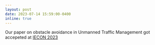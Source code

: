 ```yaml
---
layout: post
date: 2023-07-14 15:59:00-0400
inline: true
---
```


Our paper on obstacle avoidance in Unmanned Traffic Management got accepeted at <a href="https://www.iecon2023.org/">IECON 2023</a>
